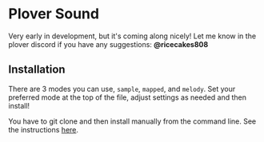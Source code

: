 # Plover Sound

Very early in development, but it's coming along nicely! Let me know in the plover discord if you have any suggestions: **@ricecakes808**

## Installation

There are 3 modes you can use, `sample`, `mapped`, and `melody`. Set your preferred mode at the top of the file, adjust settings as needed and then install!

You have to git clone and then install manually from the command line. See the instructions [here](https://plover.wiki/index.php/Plugins).
